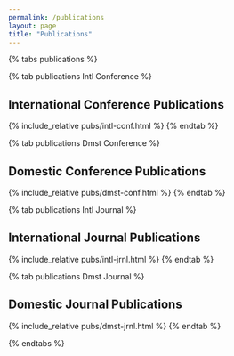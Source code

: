 ```yaml
---
permalink: /publications
layout: page
title: "Publications"
---
```


<style>
.row {
    padding-bottom : 1.5em;
}
.col-sm-8 {
    max-width : 100%;
    flex : None;
    /* font-size : 1.2em; */
}
.badge {
    font-size : 92%;
}
</style>
{% tabs publications %}


{% tab publications Intl Conference %}
## International Conference Publications
{% include_relative pubs/intl-conf.html %}
{% endtab %}

{% tab publications Dmst Conference %}
## Domestic Conference Publications
{% include_relative pubs/dmst-conf.html %}
{% endtab %}

{% tab publications Intl Journal %}
## International Journal Publications
{% include_relative pubs/intl-jrnl.html %}
{% endtab %}

{% tab publications Dmst Journal %}
## Domestic Journal Publications
{% include_relative pubs/dmst-jrnl.html %}
{% endtab %}

{% endtabs %}
